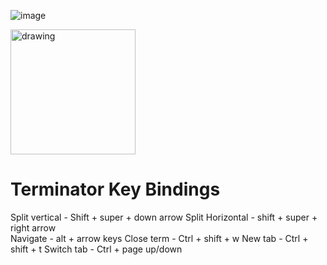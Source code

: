 ![image](https://user-images.githubusercontent.com/11157590/121630643-19bfff00-cab0-11eb-83b0-23d8de67629b.png)

<img src="https://user-images.githubusercontent.com/11157590/121630643-19bfff00-cab0-11eb-83b0-23d8de67629b.png" alt="drawing" width="200"/>


# Terminator Key Bindings 
  Split vertical  -  Shift + super + down arrow
	Split Horizontal  -  shift + super + right arrow    
	Navigate  -  alt + arrow keys
	Close term  -  Ctrl + shift + w
	New tab  -  Ctrl + shift + t
  Switch tab - Ctrl + page up/down
